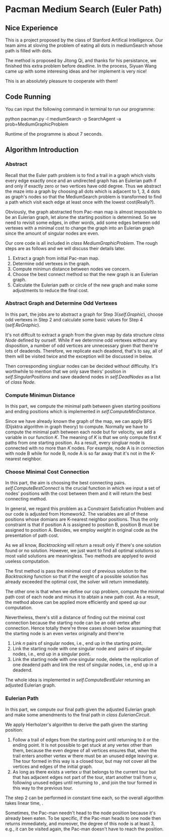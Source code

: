 
# Pacman Medium Search (Euler Path)

## Nice Experience
This is a project proposed by the class of Stanford Artifical Intelligence. Our team aims at sloving the problem of eating all dots in mediumSearch whose path is filled with dots.

The method is proposed by Jitong Qi, and thanks for his persistance, we finished this extra problem before deadline. In the process, Siyuan Wang came up with some interesing ideas and her implement is very nice!

This is an absolutely pleasure to cooperate with them!


## Code Running
You can input the following command in terminal to run our programme:

python pacman.py -l mediumSearch -p SearchAgent -a prob=MediumGraphicProblem

Runtime of the programme is about 7 seconds.

## Algorithm Introduction
### Abstract
Recall that the Euler path problem is to find a trail in a graph which visits every edge exactly once and an undirected graph has an Eulerian path if and only if exactly zero or two vertices have odd degree. Thus we abstract the maze into a graph by choosing all dots which is adjacent to 1, 3, 4 dots as graph's nodes so that the MediumSearch problem is transformed to find a path which visit each edge at least once with the lowest cost(Really?).

Obviously, the graph abstracted from Pac-man map is almost impossible to be an Eulerian graph, let alone the starting position is determined. So we need to revisit some edges, in other words, add some edges between odd vertexes with a minimal cost to change the graph into an Eulerian graph since the amount of singular nodes are even.

Our core code is all included in *class MediumGraphicProblem*. The rough steps are as follows and we will discuss their details later.

   1. Extract a graph from initial Pac-man map.
   2. Determine odd vertexes in the graph.
   3. Compute minimun distance between nodes we concern.
   4. Choose the best connect method so that the new graph is an Eulerian graph.
   5. Calculate the Eulerian path or circle of the new graph and make some adjustments to reduce the final cost.

### Abstract Graph and Determine Odd Vertexes
In this part, the jobs are to abstract a graph for Step 3(*self.Graphic*), choose odd vertexes in Step 2 and calculate some basic values for Step 4 (*self.ReGraphic*).

It's not diffcult to extract a graph from the given map by data structure *class Node* defined by ourself. While if we determine odd vertexes without any disposition, a number of odd vertices are unnecessary given that there're lots of deadends. Therefore, we replicate each deadend, that's to say, all of them will be visited twice and the exception will be discussed in below.

Then corresponding singluar nodes can be decided without difficulty. It's worthwhile to mention that we only save theirs' position in *self.SingularPositions* and save deadend nodes in *self.DeadNodes* as a list of *class Node*.

### Compute Minimun Distance
In this part, we compute the minimal path between given starting positions and ending positions which is implemented in *self.ComputeMinDistance*.

Since we have already known the graph of the map, we can apply BFS (Dijsktra algorithm in graph theory) to compute. Normally we have to compute the minimal path between each node but for velocity, we add a variable in our function $K$. The meaning of $K$ is that we only compute first $K$ paths from one starting position. As a result, every singluar node is connected with no more than $K$ nodes. For example, node A is in connection with node B while for node B, node A is so far away that it's not in the  K-nearest neighbor.
### Choose Minimal Cost Connection
In this part, the aim is choosing the best connecting pairs. *self.ComputeBestConnect* is the crucial function in which we input a set of nodes' positions with the cost between them and it will return the best connecting method.

In general, we regard this problem as a Constraint Satisfication Problem and our code is adjusted from Homework2. The variables are all of these positions whose domians are K-nearest neighbor positions. Thus the only constraint is that if position A is assigned to position B, position B must be assigned to position A. Besides, we employ *weight* in original code as the presentation of path cost.

As we all know, *Backtracking* will return a result only if there's one solution found or no solution. However, we just want to find all optimal solutions so most valid solutions are meaningless. Two methods are applyed to avoid useless computation.

The first method is pass the minimal cost of previous solution to the *Backtracking* function so that if the weight of a possible solution has already exceeded the optimal cost, the solver will return immediately.

The other one is that when we define our csp problem,  compute the minimal path cost of each node and minus it to abtain a new path cost. As a result, the method above can be applied more efficiently and speed up our computation.

Nevertheless, there's still a distance of finding out the minimal cost connection because the starting node can be an odd vertex after connection. Hence totally there're three cases shown below assuming that the starting node is an even vertex originally and there're <math>2n<\math> odd vertexes in sum.

  1. Link $n$ pairs of singular nodes, i.e., end up in the starting point.
  2. Link the starting node with one singular node and <math>n-1</math> pairs of singular nodes, i.e., end up in a singular point.
  3. Link the starting node with one singular node, delete the replication of one deadend path and link the rest of singular nodes, i.e., end up in a deadend.

The whole idea is implemented in *self.ComputeBestEuler* returning an adjusted Eulerian graph.
### Eulerian Path
In this part, we compute our final path given the adjusted Eulerian graph and make some amendments to the final path in *class EulerianCircuit*.

We apply Hierholzer's algorithm to derive the path given the starting position:

  1. Follow a trail of edges from the starting point until returning to it or the ending point. It is not possible to get stuck at any vertex other than them, because the even degree of all vertices ensures that, when the trail enters another vertex $w$ there must be an unused edge leaving $w$. The tour formed in this way is a closed tour, but may not cover all the vertices and edges of the initial graph.
  2. As long as there exists a vertex $u$ that belongs to the current tour but that has adjacent edges not part of the tour, start another trail from $u$, following unused edges until returning to <math>u</math>, and join the tour formed in this way to the previous tour.

The step 2 can be performed in constant time each, so the overall algorithm takes linear time, <math>O(E)</math>.

Sometimes, the Pac-man needn't head to the node position because it's already been eaten. To be specific, if the Pac-man heads to one node then returns immediately, and moreover, the degree of this node is at least 3, e.g., it can be visited again, the Pac-man doesn't have to reach the position.
